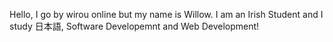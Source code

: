 Hello, I go by wirou online but my name is Willow.
I am an Irish Student and I study 日本語, Software Developemnt and Web Development!
